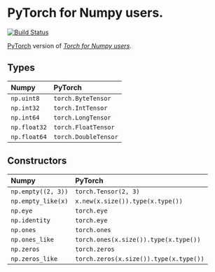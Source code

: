 # PyTorch for Numpy users.

[![Build Status](https://travis-ci.com/wkentaro/pytorch-for-numpy-users.svg?token=zM5rExyvuRoJThsnqHAF&branch=master)](https://travis-ci.com/wkentaro/pytorch-for-numpy-users)

[PyTorch](https://github.com/pytorch/pytorch.git) version of [_Torch for Numpy users_](https://github.com/torch/torch7/wiki/Torch-for-Numpy-users).


## Types

| Numpy        | PyTorch              |
|:-------------|:---------------------|
| `np.uint8`   | `torch.ByteTensor`   |
| `np.int32`   | `torch.IntTensor`    |
| `np.int64`   | `torch.LongTensor`   |
| `np.float32` | `torch.FloatTensor`  |
| `np.float64` | `torch.DoubleTensor` |

## Constructors

| Numpy              | PyTorch                                |
|:-------------------|:---------------------------------------|
| `np.empty((2, 3))` | `torch.Tensor(2, 3)`                   |
| `np.empty_like(x)` | `x.new(x.size()).type(x.type())`       |
| `np.eye`           | `torch.eye`                            |
| `np.identity`      | `torch.eye`                            |
| `np.ones`          | `torch.ones`                           |
| `np.ones_like`     | `torch.ones(x.size()).type(x.type())`  |
| `np.zeros`         | `torch.zeros`                          |
| `np.zeros_like`    | `torch.zeros(x.size()).type(x.type())` |


